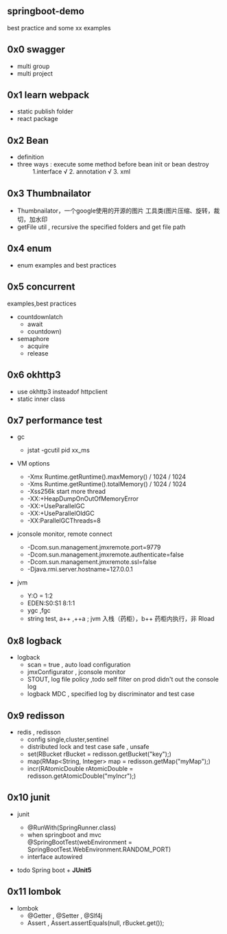 ## springboot-demo
best practice and some xx examples

## 0x0 swagger

- multi group
- multi project

## 0x1 learn webpack

- static publish folder
- react package

## 0x2 Bean

- definition
- three ways : execute some method before bean init or bean destroy
           1.interface √ 2. annotation √ 3. xml
  
## 0x3 Thumbnailator

- Thumbnailator，一个google使用的开源的图片 工具类(图片压缩、旋转，裁切，加水印
- getFile util , recursive the specified folders and get file path

## 0x4 enum

- enum examples and best practices

## 0x5 concurrent

examples,best practices

- countdownlatch
  - await
  - countdown)
- semaphore
  - acquire
  - release 

## 0x6 okhttp3 
- use okhttp3 insteadof httpclient
- static inner class

## 0x7 performance test

- gc
  - jstat -gcutil pid xx_ms
  
- VM options  
  - -Xmx Runtime.getRuntime().maxMemory() / 1024 / 1024
  - -Xms Runtime.getRuntime().totalMemory() / 1024 / 1024
  - -Xss256k start more thread
  - -XX:+HeapDumpOnOutOfMemoryError
  - -XX:+UseParallelGC
  - -XX:+UseParallelOldGC
  - -XX:ParallelGCThreads=8
  
- jconsole monitor, remote connect  
  - -Dcom.sun.management.jmxremote.port=9779
  - -Dcom.sun.management.jmxremote.authenticate=false
  - -Dcom.sun.management.jmxremote.ssl=false
  - -Djava.rmi.server.hostname=127.0.0.1

- jvm 
  - Y:O = 1:2
  - EDEN:S0:S1 8:1:1 
  - ygc ,fgc
  - string test, a++ ,++a ; jvm 入栈（药柜），b++ 药柜内执行，非 Rload
  
## 0x8 logback

- logback
  - scan = true , auto load configuration
  - jmxConfigurator , jconsole monitor
  - STOUT, log file policy ,todo self filter on prod didn't out the console log
  - logback MDC , specified log by discriminator and test case  
  
## 0x9 redisson

- redis , redisson
  - config single,cluster,sentinel
  - distributed lock and test case  safe , unsafe
  - set(RBucket rBucket = redisson.getBucket("key");) 
  - map(RMap<String, Integer> map = redisson.getMap("myMap");)
  - incr(RAtomicDouble rAtomicDouble = redisson.getAtomicDouble("myIncr");)
  
## 0x10 junit 

- junit
  - @RunWith(SpringRunner.class)
  - when springboot and mvc   
    @SpringBootTest(webEnvironment = SpringBootTest.WebEnvironment.RANDOM_PORT)
  - interface autowired

- todo Spring boot + **JUnit5** 
 

## 0x11 lombok

- lombok
  - @Getter , @Setter , @Slf4j
  - Assert , Assert.assertEquals(null, rBucket.get()); 
 
  
